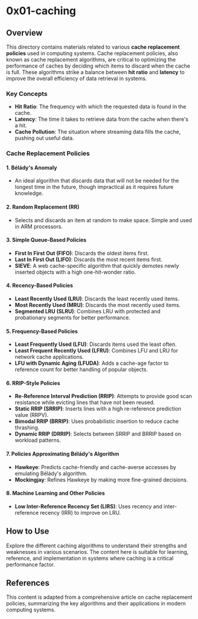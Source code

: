 # 0x01-caching

## Overview

This directory contains materials related to various **cache replacement policies** used in computing systems. Cache replacement policies, also known as cache replacement algorithms, are critical to optimizing the performance of caches by deciding which items to discard when the cache is full. These algorithms strike a balance between **hit ratio** and **latency** to improve the overall efficiency of data retrieval in systems.

### Key Concepts

- **Hit Ratio**: The frequency with which the requested data is found in the cache.
- **Latency**: The time it takes to retrieve data from the cache when there's a hit.
- **Cache Pollution**: The situation where streaming data fills the cache, pushing out useful data.

### Cache Replacement Policies

#### 1. **Bélády's Anomaly**
   - An ideal algorithm that discards data that will not be needed for the longest time in the future, though impractical as it requires future knowledge.

#### 2. **Random Replacement (RR)**
   - Selects and discards an item at random to make space. Simple and used in ARM processors.

#### 3. **Simple Queue-Based Policies**
   - **First In First Out (FIFO)**: Discards the oldest items first.
   - **Last In First Out (LIFO)**: Discards the most recent items first.
   - **SIEVE**: A web cache-specific algorithm that quickly demotes newly inserted objects with a high one-hit-wonder ratio.

#### 4. **Recency-Based Policies**
   - **Least Recently Used (LRU)**: Discards the least recently used items.
   - **Most Recently Used (MRU)**: Discards the most recently used items.
   - **Segmented LRU (SLRU)**: Combines LRU with protected and probationary segments for better performance.

#### 5. **Frequency-Based Policies**
   - **Least Frequently Used (LFU)**: Discards items used the least often.
   - **Least Frequent Recently Used (LFRU)**: Combines LFU and LRU for network cache applications.
   - **LFU with Dynamic Aging (LFUDA)**: Adds a cache-age factor to reference count for better handling of popular objects.

#### 6. **RRIP-Style Policies**
   - **Re-Reference Interval Prediction (RRIP)**: Attempts to provide good scan resistance while evicting lines that have not been reused.
   - **Static RRIP (SRRIP)**: Inserts lines with a high re-reference prediction value (RRPV).
   - **Bimodal RRIP (BRRIP)**: Uses probabilistic insertion to reduce cache thrashing.
   - **Dynamic RRIP (DRRIP)**: Selects between SRRIP and BRRIP based on workload patterns.

#### 7. **Policies Approximating Bélády's Algorithm**
   - **Hawkeye**: Predicts cache-friendly and cache-averse accesses by emulating Bélády's algorithm.
   - **Mockingjay**: Refines Hawkeye by making more fine-grained decisions.

#### 8. **Machine Learning and Other Policies**
   - **Low Inter-Reference Recency Set (LIRS)**: Uses recency and inter-reference recency (IRR) to improve on LRU.

## How to Use

Explore the different caching algorithms to understand their strengths and weaknesses in various scenarios. The content here is suitable for learning, reference, and implementation in systems where caching is a critical performance factor.

## References

This content is adapted from a comprehensive article on cache replacement policies, summarizing the key algorithms and their applications in modern computing systems.

